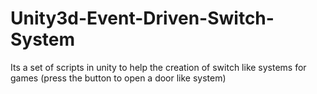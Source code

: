 # Unity3d-Event-Driven-Switch-System
Its a set of scripts in unity to help the creation of switch like systems for games (press the button to open a door like system)
